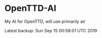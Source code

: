 # OpenTTD-AI
My AI for OpenTTD, will use primarily air

Latest backup: Sun Sep 15 00:58:01 UTC 2019
